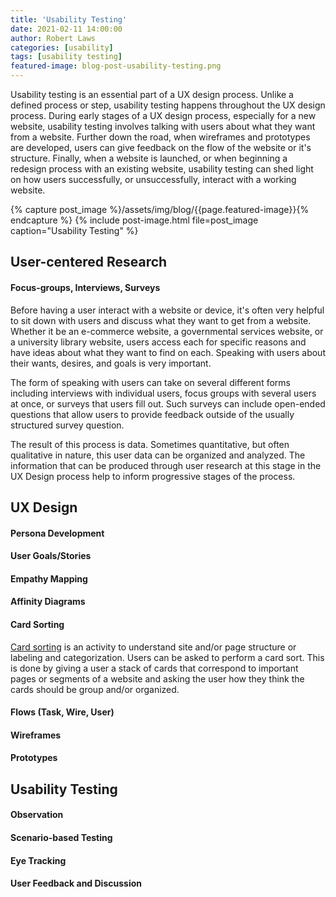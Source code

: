 ```yaml
---
title: 'Usability Testing'
date: 2021-02-11 14:00:00
author: Robert Laws
categories: [usability]
tags: [usability testing]
featured-image: blog-post-usability-testing.png
---
```


Usability testing is an essential part of a UX design process. Unlike a defined process or step, usability testing happens throughout the UX design process.<!-- more --> During early stages of a UX design process, especially for a new website, usability testing involves talking with users about what they want from a website. Further down the road, when wireframes and prototypes are developed, users can give feedback on the flow of the website or it's structure. Finally, when a website is launched, or when beginning a redesign process with an existing website, usability testing can shed light on how users successfully, or unsuccessfully, interact with a working website.

{% capture post_image %}/assets/img/blog/{{page.featured-image}}{% endcapture %}
{% include post-image.html file=post_image caption="Usability Testing" %}

## User-centered Research

#### Focus-groups, Interviews, Surveys

Before having a user interact with a website or device, it's often very helpful to sit down with users and discuss what they want to get from a website. Whether it be an e-commerce website, a governmental services website, or a university library website, users access each for specific reasons and have ideas about what they want to find on each. Speaking with users about their wants, desires, and goals is very important.

The form of speaking with users can take on several different forms including interviews with individual users, focus groups with several users at once, or surveys that users fill out. Such surveys can include open-ended questions that allow users to provide feedback outside of the usually structured survey question.

The result of this process is data. Sometimes quantitative, but often qualitative in nature, this user data can be organized and analyzed. The information that can be produced through user research at this stage in the UX Design process help to inform progressive stages of the process.

## UX Design

#### Persona Development

#### User Goals/Stories

#### Empathy Mapping

#### Affinity Diagrams

#### Card Sorting

[Card sorting](https://www.usability.gov/how-to-and-tools/methods/card-sorting.html) is an activity to understand site and/or page structure or labeling and categorization. Users can be asked to perform a card sort. This is done by giving a user a stack of cards that correspond to important pages or segments of a website and asking the user how they think the cards should be group and/or organized.

#### Flows (Task, Wire, User)

#### Wireframes

#### Prototypes

## Usability Testing

#### Observation

#### Scenario-based Testing

#### Eye Tracking

#### User Feedback and Discussion
